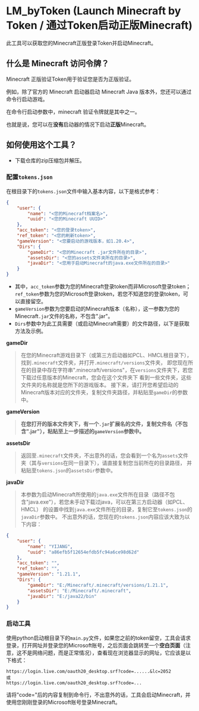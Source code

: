 # LM_byToken (Launch Minecraft by Token / 通过Token启动正版Minecraft)
此工具可以获取您的Minecraft正版登录Token并启动Minecraft。<br>
## 什么是 Minecraft 访问令牌？
Minecraft 正版验证Token用于验证您是否为正版验证。

例如，除了官方的 Minecraft 启动器启动 Minecraft Java 版本外，您还可以通过命令行启动游戏。

在命令行启动参数中，minecraft 验证令牌就是其中之一。

也就是说，您可以在**没有**启动器的情况下启动**正版**Minecraft。

## 如何使用这个工具？
- 下载仓库的zip压缩包并解压。
### 配置`tokens.json`
在根目录下的`tokens.json`文件中输入基本内容，以下是格式参考：
```json
{
    "user": {
        "name": "<您的Minecraft档案名>",
        "uuid": "<您的Minecraft UUID>"
    },
    "acc_token": "<您的登录token>",
    "ref_token": "<您的刷新token>",
    "gameVersion": "<您要启动的游戏版本，如1.20.4>",
    "Dirs": {
        "gameDir": "<您的Minecraft .jar文件所在的目录>",
        "assetsDir": "<您的assets文件夹所在的目录>",
        "javaDir": "<您用于启动Minecraft的java.exe文件所在的目录>"
    }
}
```
- 其中，`acc_token`参数为您的Minecraft登录token而非Microsoft登录token；`ref_token`参数为您的Microsoft登录token，若您不知道您的登录token，可以直接留空。
- `gameVersion`参数为您要启动的Minecraft版本（名称），这一参数为您的Minecraft`.jar`文件的名称，不包含".jar"。
- `Dirs`参数中为此工具需要（或启动Minecraft需要）的文件路径，以下是获取方法及示例。

**gameDir**
> 在您的Minecraft游戏目录下（或第三方启动器如PCL、HMCL根目录下），找到`.minecraft`文件夹，并打开`.minecraft/versions`文件夹，
> 即您现在所在的目录中存在字符串".minecraft/versions"，在`versions`文件夹下，若您下载过任意版本的Minecraft，您会在这个文件夹下
> 看到一些文件夹，这些文件夹的名称就是您所下的游戏版本。
> 接下来，请打开您希望启动的Minecraft版本对应的文件夹，复制文件夹路径，并粘贴至`gameDir`的参数中。

**gameVersion**
> **在您打开的版本文件夹下，有一个`.jar`扩展名的文件，复制文件名（不包含".jar"），粘贴至上一步描述的`gameVersion`参数中。**

**assetsDir**
> 返回至`.minecraft`文件夹，不出意外的话，您会看到一个名为`assets`文件夹（其与`versions`在同一目录下），请直接复制您当前所在的目录路径，
>并粘贴至`tokens.json`的`assetsDir`参数中。

**javaDir**
> 本参数为启动Minecraft所使用的`java.exe`文件所在目录（路径不包含"java.exe"），若您未手动下载过java，可以在第三方启动器（如PCL、HMCL）
> 的设置中找到`java.exe`文件所在的目录，复制它至`tokens.json`的`javaDir`参数中。
不出意外的话，您现在的`tokens.json`内容应该大致为以下内容：
```json
{
    "user": {
        "name": "YIJANG",
        "uuid": "a86efb5f12654efdb5fc94a6ce98d62d"
    },
    "acc_token": "",
    "ref_token": "",
    "gameVersion": "1.21.1",
    "Dirs": {
        "gameDir": "E:/Minecraft/.minecraft/versions/1.21.1",
        "assetsDir": "E:/Minecraft/.minecraft",
        "javaDir": "E:/java22/bin"
    }
}
```

### 启动工具
使用python启动根目录下的`main.py`文件，如果您之前的token留空，工具会请求登录，打开网址并登录您的Microsoft账号，之后页面会跳转至一个**空白页面**（注意，这不是网络问题，而是正常情况），查看现在浏览器显示的网址，它应该是以下格式：
```
https://login.live.com/oauth20_desktop.srf?code=......&lc=2052
或
https://login.live.com/oauth20_desktop.srf?code=...
```
请将"code="后的内容复制到命令行，不出意外的话，工具会启动Minecraft，并使用您刚刚登录的Microsoft账号登录Minecraft。






